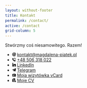 ```yaml
---
layout: without-footer
title: Kontakt
permalink: /contact/
active: /contact
grid-column: 5
---
```


<div class="container">
	<div class="content">
		<p>Stwórzmy coś niesamowitego. Razem!</p>
		<ul class="contact-details">
			<li>
				<img class="icon" src="/assets/icons/mail.svg" width="12px" height="12px">
				<a href="mailto:kontakt@magdalena-piatek.pl" title="Napisz do mnie">kontakt@magdalena-piatek.pl</a></li>
    		<li>
				<img class="icon" src="/assets/icons/phone.svg" width="12px" height="12px">
				<a target="_blank" href="tel:48506318022">+48&nbsp;506&nbsp;318&nbsp;022</a></li>
			<li>
				<img class="icon" src="/assets/icons/linkedin.svg" width="12px" height="12px">
				<a target="_blank" href="https://www.linkedin.com/in/magdalena-pi%C4%85tek-297330a8/" title="Mój profil na LinkedIn">LinkedIn</a></li>
			<li>
				<img class="icon" src="/assets/icons/telegram.svg" width="12px" height="12px">
				<a target="_blank" href="https://telegram.me/magdalena_piatek">Telegram</a></li>
			<li>
				<img class="icon" src="/assets/icons/vcard.svg" width="12px" height="12px">
				<a target="_blank" href="../files/magdalena-piatek.vcf">Moja wizytówka vCard</a></li>
			<li>
				<img class="icon" src="/assets/icons/cv.svg" width="12px" height="12px">
				<a target="_blank" href="../files/cv-magdalena-piatek.pdf">Moje CV</a></li>
		</ul>
    </div>
</div>
